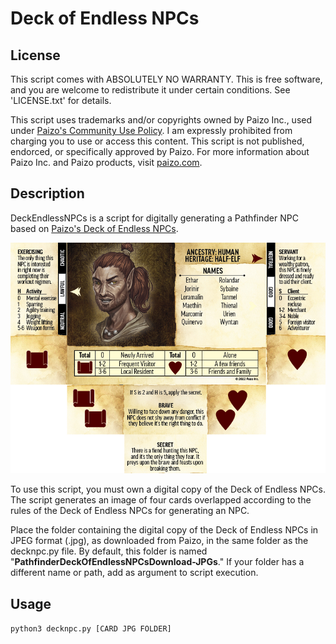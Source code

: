 # Deck of Endless NPCs

## License
This script comes with ABSOLUTELY NO WARRANTY.
This is free software, and you are welcome to
redistribute it under certain conditions.
See 'LICENSE.txt' for details.

This script uses trademarks and/or copyrights owned by Paizo Inc.,
used under [Paizo's Community Use Policy](https://paizo.com/communityuse). 
I am expressly prohibited from charging you to use or access this
content.  This script is not published, endorced, or specifically
approved by Paizo.  For more information about Paizo Inc. and
Paizo products, visit [paizo.com](https://paizo.com).

## Description
DeckEndlessNPCs is a script for digitally generating a Pathfinder NPC based on
[Paizo's Deck of Endless NPCs](https://paizo.com/products/btq02d82?Pathfinder-Deck-of-Endless-NPCs).

![Example](example.png)

To use this script, you must own a digital copy of the Deck of
Endless NPCs.  The script generates an image of four cards overlapped
according to the rules of the Deck of Endless NPCs for generating
an NPC.

Place the folder containing the digital copy of the Deck of Endless
NPCs in JPEG format (.jpg), as downloaded from Paizo, in the same
folder as the decknpc.py file. By default, this folder is named 
"**PathfinderDeckOfEndlessNPCsDownload-JPGs**."  If your folder has a
different name or path, add as argument to script execution.

## Usage
`python3 decknpc.py [CARD JPG FOLDER]`
